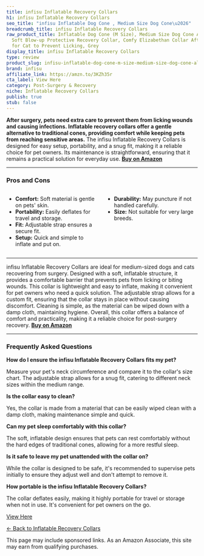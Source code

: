 ```yaml
---
title: infisu Inflatable Recovery Collars
h1: infisu Inflatable Recovery Collars
seo_title: "infisu Inflatable Dog Cone , Medium Size Dog Cone\u2026"
breadcrumb_title: infisu Inflatable Recovery Collars
raw_product_title: Inflatable Dog Cone (M Size), Medium Size Dog Cone Alternative,
  Soft Blow-up Protective Recovery Collar, Comfy Elizabethan Collar After Surgery
  for Cat to Prevent Licking, Grey
display_title: infisu Inflatable Recovery Collars
type: review
product_slug: infisu-inflatable-dog-cone-m-size-medium-size-dog-cone-alternative-soft-e87d4277
brand: infisu
affiliate_link: https://amzn.to/3KZh35r
cta_label: View Here
category: Post-Surgery & Recovery
niche: Inflatable Recovery Collars
publish: true
stub: false
---
```


<div id="intro" class="full-width">
  <p><strong>After surgery, pets need extra care to prevent them from licking wounds and causing infections. Inflatable recovery collars offer a gentle alternative to traditional cones, providing comfort while keeping pets from reaching sensitive areas.</strong> The infisu Inflatable Recovery Collars is designed for easy setup, portability, and a snug fit, making it a reliable choice for pet owners. Its maintenance is straightforward, ensuring that it remains a practical solution for everyday use. <a href="https://amzn.to/3KZh35r" rel="nofollow sponsored noopener" target="_blank"><strong>Buy on Amazon</strong></a></p>
</div>

<hr />
<h3 id="pros-cons">Pros and Cons</h3>
<div class="pc-grid" style="display:grid;grid-template-columns:1fr 1fr;gap:16px;">
  <ul>
    <li><strong>Comfort:</strong> Soft material is gentle on pets' skin.</li>
    <li><strong>Portability:</strong> Easily deflates for travel and storage.</li>
    <li><strong>Fit:</strong> Adjustable strap ensures a secure fit.</li>
    <li><strong>Setup:</strong> Quick and simple to inflate and put on.</li>
  </ul>
  <ul>
    <li><strong>Durability:</strong> May puncture if not handled carefully.</li>
    <li><strong>Size:</strong> Not suitable for very large breeds.</li>
  </ul>
</div>
<hr />

<div class="full-width">
  <p>infisu Inflatable Recovery Collars are ideal for medium-sized dogs and cats recovering from surgery. Designed with a soft, inflatable structure, it provides a comfortable barrier that prevents pets from licking or biting wounds. This collar is lightweight and easy to inflate, making it convenient for pet owners who need a quick solution. The adjustable strap allows for a custom fit, ensuring that the collar stays in place without causing discomfort. Cleaning is simple, as the material can be wiped down with a damp cloth, maintaining hygiene. Overall, this collar offers a balance of comfort and practicality, making it a reliable choice for post-surgery recovery. <a href="https://amzn.to/3KZh35r" rel="nofollow sponsored noopener" target="_blank"><strong>Buy on Amazon</strong></a></p>
</div>

<hr />
<h3 id="faqs">Frequently Asked Questions</h3>

<p><strong>How do I ensure the infisu Inflatable Recovery Collars fits my pet?</strong></p>
<p>Measure your pet's neck circumference and compare it to the collar's size chart. The adjustable strap allows for a snug fit, catering to different neck sizes within the medium range.</p>

<p><strong>Is the collar easy to clean?</strong></p>
<p>Yes, the collar is made from a material that can be easily wiped clean with a damp cloth, making maintenance simple and quick.</p>

<p><strong>Can my pet sleep comfortably with this collar?</strong></p>
<p>The soft, inflatable design ensures that pets can rest comfortably without the hard edges of traditional cones, allowing for a more restful sleep.</p>

<p><strong>Is it safe to leave my pet unattended with the collar on?</strong></p>
<p>While the collar is designed to be safe, it's recommended to supervise pets initially to ensure they adjust well and don't attempt to remove it.</p>

<p><strong>How portable is the infisu Inflatable Recovery Collars?</strong></p>
<p>The collar deflates easily, making it highly portable for travel or storage when not in use. It's convenient for pet owners on the go.</p>
<p><a class="btn" href="https://amzn.to/3KZh35r" target="_blank" rel="nofollow sponsored noopener">View Here</a></p>
<p><a href="/roundups/post-surgery-recovery/inflatable-recovery-collars/">← Back to Inflatable Recovery Collars</a></p>
<aside class="disclosure">This page may include sponsored links. As an Amazon Associate, this site may earn from qualifying purchases.</aside>
